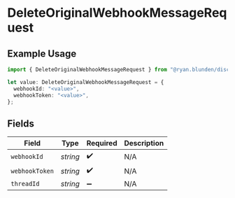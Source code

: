 # DeleteOriginalWebhookMessageRequest

## Example Usage

```typescript
import { DeleteOriginalWebhookMessageRequest } from "@ryan.blunden/discord-sdk/models/operations";

let value: DeleteOriginalWebhookMessageRequest = {
  webhookId: "<value>",
  webhookToken: "<value>",
};
```

## Fields

| Field              | Type               | Required           | Description        |
| ------------------ | ------------------ | ------------------ | ------------------ |
| `webhookId`        | *string*           | :heavy_check_mark: | N/A                |
| `webhookToken`     | *string*           | :heavy_check_mark: | N/A                |
| `threadId`         | *string*           | :heavy_minus_sign: | N/A                |